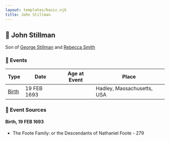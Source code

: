 ```yaml
---
layout: templates/basic.njk
title: John Stillman
---
```

## 🔵 John Stillman

Son of [George Stillman](/people/6/67040632) and [Rebecca Smith](/people/7/76162584)

### 📆 Events

Type | Date | Age at Event | Place
------ | ------ | ------ | ------
[Birth](#event-event-2) | 19 FEB 1693 |  | Hadley, Massachusetts, USA

### 📰 Event Sources

#### <a id="event-event-2"></a> Birth, 19 FEB 1693
* The Foote Family: or the Descendants of Nathaniel Foote  - 279